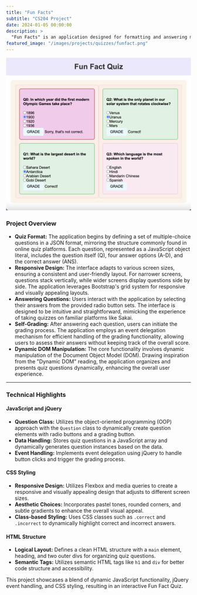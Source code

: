 ```yaml
---
title: "Fun Facts"
subtitle: "CS204 Project"
date: 2024-01-05 00:00:00
description: >
  "Fun Facts" is an application designed for formatting and answering multiple-choice quizzes, inspired by the familiar format of platforms like Sakai. This project focuses on generating a user-friendly interface with radio button sets for each quiz question, providing a seamless experience for answering questions and self-grading.
featured_image: "/images/projects/quizzes/funfact.png"
---
```


![](/images/projects/quizzes/funfact1.png)

### Project Overview

- **Quiz Format:** The application begins by defining a set of multiple-choice questions in a JSON format, mirroring the structure commonly found in online quiz platforms. Each question, represented as a JavaScript object literal, includes the question itself (Q), four answer options (A-D), and the correct answer (ANS).
- **Responsive Design:** The interface adapts to various screen sizes, ensuring a consistent and user-friendly layout. For narrower screens, questions stack vertically, while wider screens display questions side by side. The application leverages Bootstrap's grid system for responsive and visually appealing layouts.
- **Answering Questions:** Users interact with the application by selecting their answers from the provided radio button sets. The interface is designed to be intuitive and straightforward, mimicking the experience of taking quizzes on familiar platforms like Sakai.
- **Self-Grading:** After answering each question, users can initiate the grading process. The application employs an event delegation mechanism for efficient handling of the grading functionality, allowing users to assess their answers without keeping track of the overall score.
- **Dynamic DOM Manipulation:** The core functionality involves dynamic manipulation of the Document Object Model (DOM). Drawing inspiration from the "Dynamic DOM" reading, the application organizes and presents quiz questions dynamically, enhancing the overall user experience.

---

### Technical Highlights

#### JavaScript and jQuery

- **Question Class:** Utilizes the object-oriented programming (OOP) approach with the `Question` class to dynamically create question elements with radio buttons and a grading button.
- **Data Handling:** Stores quiz questions in a JavaScript array and dynamically generates question instances based on the data.
- **Event Handling:** Implements event delegation using jQuery to handle button clicks and trigger the grading process.

#### CSS Styling

- **Responsive Design:** Utilizes Flexbox and media queries to create a responsive and visually appealing design that adjusts to different screen sizes.
- **Aesthetic Choices:** Incorporates pastel tones, rounded corners, and subtle gradients to enhance the overall visual appeal.
- **Class-based Styling:** Uses CSS classes such as `.correct` and `.incorrect` to dynamically highlight correct and incorrect answers.

#### HTML Structure

- **Logical Layout:** Defines a clean HTML structure with a `main` element, heading, and two outer divs for organizing quiz questions.
- **Semantic Tags:** Utilizes semantic HTML tags like `h1` and `div` for better code structure and accessibility.

This project showcases a blend of dynamic JavaScript functionality, jQuery event handling, and CSS styling, resulting in an interactive Fun Fact Quiz.
